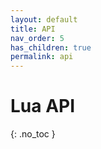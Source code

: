 ```yaml
---
layout: default
title: API
nav_order: 5
has_children: true
permalink: api
---
```


# Lua API
{: .no_toc }
